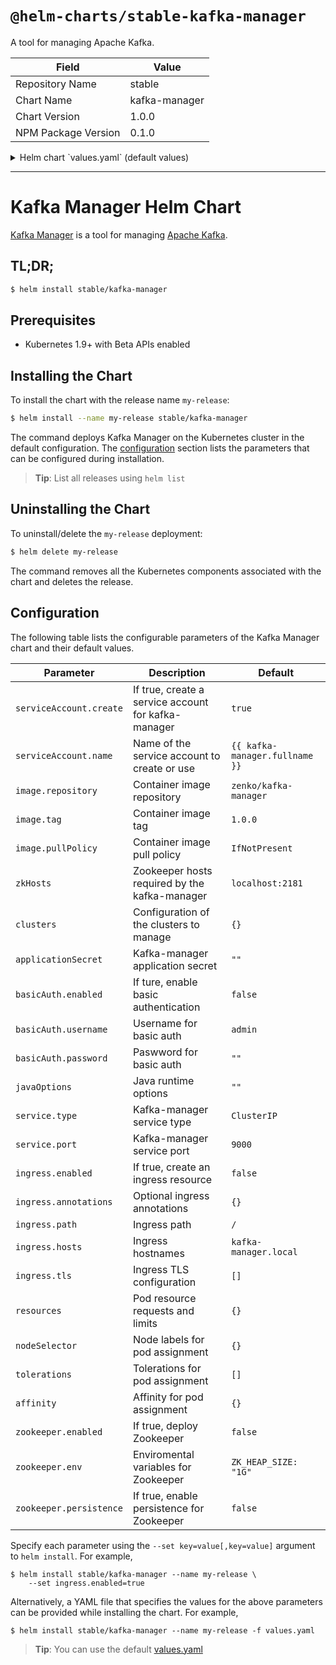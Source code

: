 # `@helm-charts/stable-kafka-manager`

A tool for managing Apache Kafka.

| Field               | Value         |
| ------------------- | ------------- |
| Repository Name     | stable        |
| Chart Name          | kafka-manager |
| Chart Version       | 1.0.0         |
| NPM Package Version | 0.1.0         |

<details>

<summary>Helm chart `values.yaml` (default values)</summary>

```yaml
# ------------------------------------------------------------------------------
# Kafka Manager:
# ------------------------------------------------------------------------------

## Service account configuration
## Ref: https://kubernetes.io/docs/tasks/configure-pod-container/configure-service-account/
##
serviceAccount:
  create: true
  ## Define serviceAccount name. Defaults to fully qualified name or "default"
  ## when create is false
  ##
  name: ''

## Specs for the Kafka-manager image
##
image:
  repository: zenko/kafka-manager
  tag: 1.3.3.18
  pullPolicy: IfNotPresent

## Kafka-manager zookeeper hosts. Default to localhost:2181 or
## the bundled zookeeper chart service url if enabled (see below).
## This value can be a template
##
zkHosts: ''

## Clusters to be added through the kafka-manager api
##
clusters:
  ## Name of your cluster
  # - name: "default"
  ## Cluster zookeeper hosts. It will default to the
  ## Kafka-manager zookeeper hosts if not specified
  ##
  # zkHosts: ""
  ## The following parameters can be configured for your cluster.
  ## See '_helpers.tpl' for the default values
  ##
  # kafkaVersion: ""
  # jmxEnabled: ""
  # jmxUser: ""
  # jmxPass: ""
  # jmxSsl: ""
  # logkafkaEnabled: ""
  # pollConsumers: ""
  # filterConsumers: ""
  # activeOffsetCacheEnabled: ""
  # displaySizeEnabled: ""
  # securityProtocol: ""
  ## Additional cluster tunning. It is mandatory that this value exists,
  ## even if it's empty '{}'.
  ##
  # tuning: {}
  # brokerViewUpdatePeriodSeconds:
  # clusterManagerThreadPoolSize:
  # clusterManagerThreadPoolQueueSize:
  # kafkaCommandThreadPoolSize:
  # kafkaCommandThreadPoolQueueSize:
  # logkafkaCommandThreadPoolSize:
  # logkafkaCommandThreadPoolQueueSize:
  # logkafkaUpdatePeriodSeconds:
  # partitionOffsetCacheTimeoutSecs:
  # brokerViewThreadPoolSize:
  # brokerViewThreadPoolQueueSize:
  # offsetCacheThreadPoolSize:
  # offsetCacheThreadPoolQueueSize:
  # kafkaAdminClientThreadPoolSize:
  # kafkaAdminClientThreadPoolQueueSize:
  # kafkaManagedOffsetMetadataCheckMillis:
  # kafkaManagedOffsetGroupCacheSize:
  # kafkaManagedOffsetGroupExpireDays:

## Application secret. Defaults to a random 10-character alphanumeric string
##
applicationSecret: ''

## Basic Auth configuration
##
basicAuth:
  enabled: false
  username: 'admin'
  ## Defaults to a random 10-character alphanumeric string if not set
  ##
  password: ''

## Java runtime options. Passed through the JAVA_OPTS environmental variable
##
javaOptions: ''

## Service configuration
## Ref: http://kubernetes.io/docs/user-guide/services/
##
service:
  type: ClusterIP
  port: 9000

## Ingress configuration
## Ref: https://kubernetes.io/docs/concepts/services-networking/ingress/
##
ingress:
  enabled: false
  annotations:
    {}
    # kubernetes.io/ingress.class: nginx
    # kubernetes.io/tls-acme: "true"
  path: /
  hosts:
    - kafka-manager.local
  tls:
    []
    # - secretName: kafka-manager-tls
    #   hosts:
    #     - kafka-manager.local

## Pod resource requests and limits
## Ref: http://kubernetes.io/docs/user-guide/compute-resources/
##
resources: {}
#  limits:
#    cpu: 100m
#    memory: 128Mi
#  requests:
#    cpu: 100m
#    memory: 128Mi

## Node labels for pod assignment
## Ref: https://kubernetes.io/docs/user-guide/node-selection/
##
nodeSelector: {}

## Tolerations for pod assignment
## Ref: https://kubernetes.io/docs/concepts/configuration/taint-and-toleration/
##
tolerations: []

## Affinity for pod assignment
## Ref: https://kubernetes.io/docs/concepts/configuration/assign-pod-node/#affinity-and-anti-affinity
##
affinity: {}

# ------------------------------------------------------------------------------
# Zookeeper:
# ------------------------------------------------------------------------------

zookeeper:
  enabled: false

  ## Environmental variables to set in Zookeeper
  ##
  env:
    ## The JVM heap size to allocate to Zookeeper
    ZK_HEAP_SIZE: '1G'

  ## Configure Zookeeper persistence
  persistence:
    enabled: false
```

</details>

---

# Kafka Manager Helm Chart

[Kafka Manager](https://github.com/yahoo/kafka-manager) is a tool for managing [Apache Kafka](http://kafka.apache.org/).

## TL;DR;

```bash
$ helm install stable/kafka-manager
```

## Prerequisites

- Kubernetes 1.9+ with Beta APIs enabled

## Installing the Chart

To install the chart with the release name `my-release`:

```bash
$ helm install --name my-release stable/kafka-manager
```

The command deploys Kafka Manager on the Kubernetes cluster in the default configuration. The [configuration](#configuration) section lists the parameters that can be configured during installation.

> **Tip**: List all releases using `helm list`

## Uninstalling the Chart

To uninstall/delete the `my-release` deployment:

```bash
$ helm delete my-release
```

The command removes all the Kubernetes components associated with the chart and deletes the release.

## Configuration

The following table lists the configurable parameters of the Kafka Manager chart and their default values.

| Parameter               | Description                                         | Default                        |
| ----------------------- | --------------------------------------------------- | ------------------------------ |
| `serviceAccount.create` | If true, create a service account for kafka-manager | `true`                         |
| `serviceAccount.name`   | Name of the service account to create or use        | `{{ kafka-manager.fullname }}` |
| `image.repository`      | Container image repository                          | `zenko/kafka-manager`          |
| `image.tag`             | Container image tag                                 | `1.0.0`                        |
| `image.pullPolicy`      | Container image pull policy                         | `IfNotPresent`                 |
| `zkHosts`               | Zookeeper hosts required by the kafka-manager       | `localhost:2181`               |
| `clusters`              | Configuration of the clusters to manage             | `{}`                           |
| `applicationSecret`     | Kafka-manager application secret                    | `""`                           |
| `basicAuth.enabled`     | If ture, enable basic authentication                | `false`                        |
| `basicAuth.username`    | Username for basic auth                             | `admin`                        |
| `basicAuth.password`    | Paswword for basic auth                             | `""`                           |
| `javaOptions`           | Java runtime options                                | `""`                           |
| `service.type`          | Kafka-manager service type                          | `ClusterIP`                    |
| `service.port`          | Kafka-manager service port                          | `9000`                         |
| `ingress.enabled`       | If true, create an ingress resource                 | `false`                        |
| `ingress.annotations`   | Optional ingress annotations                        | `{}`                           |
| `ingress.path`          | Ingress path                                        | `/`                            |
| `ingress.hosts`         | Ingress hostnames                                   | `kafka-manager.local`          |
| `ingress.tls`           | Ingress TLS configuration                           | `[]`                           |
| `resources`             | Pod resource requests and limits                    | `{}`                           |
| `nodeSelector`          | Node labels for pod assignment                      | `{}`                           |
| `tolerations`           | Tolerations for pod assignment                      | `[]`                           |
| `affinity`              | Affinity for pod assignment                         | `{}`                           |
| `zookeeper.enabled`     | If true, deploy Zookeeper                           | `false`                        |
| `zookeeper.env`         | Enviromental variables for Zookeeper                | `ZK_HEAP_SIZE: "1G"`           |
| `zookeeper.persistence` | If true, enable persistence for Zookeeper           | `false`                        |

Specify each parameter using the `--set key=value[,key=value]` argument to `helm install`. For example,

```console
$ helm install stable/kafka-manager --name my-release \
    --set ingress.enabled=true
```

Alternatively, a YAML file that specifies the values for the above parameters can be provided while installing the chart. For example,

```console
$ helm install stable/kafka-manager --name my-release -f values.yaml
```

> **Tip**: You can use the default [values.yaml](values.yaml)
